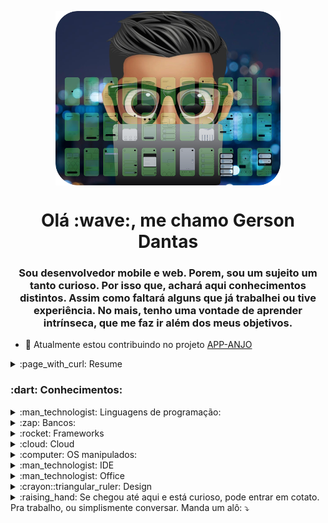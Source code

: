 

<p align="center">
  <img align="center" src="https://github.com/GersonDantas/img/blob/main/DevGersonMobile.png" alt="Ilustração de programador mobile" />
</p>
<h1 align="center">Olá :wave:, me chamo Gerson Dantas</h1>
<h3 align="center">Sou <strong>desenvolvedor mobile e web</strong>. Porem, sou um sujeito um tanto curioso. Por isso que, achará aqui conhecimentos distintos. Assim como faltará alguns que já trabalhei ou tive experiência. No mais, tenho uma vontade de aprender intrínseca, que me faz ir além dos meus objetivos.</h3>

- 🔭 Atualmente estou contribuindo no projeto [APP-ANJO](https://github.com/APP-ANJO)


<details>
  <summary>:page_with_curl: Resume</summary>
 <table align="center">
  <tr>
    <td align="center" >
      <a href="https://github.com/GersonDantas?tab=repositories">
        <img src="https://github-profile-trophy.vercel.app/?username=gersondantas&theme=onedark&title=Stars,Repositories,Commit,Followers&margin-w=15&theme=juicyfresh&column=2&margin-h=15" alt="gersondantas" />
      </a> 
    </td>
    <td>
      <img width="495px" src="https://github-readme-stats.vercel.app/api/top-langs/?username=gersonDantas&hide=html&layout=compact&theme=tokyonight&hide_rank=true" />
    </td>
  </tr>
  <tr>
    <td>
      <img width="495px" src="https://github-readme-stats.vercel.app/api?username=gersonDantas&theme=tokyonight"/>
    </td>
    <td>
      <img src="https://github-readme-streak-stats.herokuapp.com/?user=gersondantas&theme=tokyonight" alt="gersondantas" />
    </td>
  </tr>
</table> 

</details>

<h3 align="left">:dart: Conhecimentos:</h3>

<details>
  <summary>:man_technologist: Linguagens de programação:</summary>
  <p>
    <p align="center">
      <img src="https://img.shields.io/badge/HTML5-E34F26?style=for-the-badge&logo=html5&logoColor=white" alt="HTML5"/>&nbsp;
      <img src="https://img.shields.io/badge/CSS3-1572B6?style=for-the-badge&logo=css3&logoColor=white" alt="CSS3"/>&nbsp;
      <img src="https://img.shields.io/badge/JavaScript-323330?style=for-the-badge&logo=javascript&logoColor=F7DF1E" alt="JavaScrip"/>&nbsp;
      <img src="https://img.shields.io/badge/TypeScript-007ACC?style=for-the-badge&logo=typescript&logoColor=white" alt="TypeScript"/>&nbsp;
      <img src="https://img.shields.io/badge/C%2B%2B-00599C?style=for-the-badge&logo=c%2B%2B&logoColor=white" alt="C#"/>&nbsp;
      <img src="https://img.shields.io/badge/Go-00ADD8?style=for-the-badge&logo=go&logoColor=white" alt="Go"/>&nbsp;
    </p>
  </p>
  
</details>

<details>
  <summary>:zap: Bancos:</summary>
  <p>
    <p align="center">
      <img src="https://img.shields.io/badge/MySQL-00000F?style=for-the-badge&logo=mysql&logoColor=white" alt="MySQL"/>&nbsp;
      <img src="https://img.shields.io/badge/PostgreSQL-316192?style=for-the-badge&logo=postgresql&logoColor=white" alt="PostgreSQL"/>&nbsp;
    </p>
  </p>
</details>

<details>
  <summary>:rocket: Frameworks</summary>
  <p>
    <p align="center">
      <img src="https://img.shields.io/badge/React_Native-20232A?style=for-the-badge&logo=react&logoColor=61DAFB" alt="React_Native"/>&nbsp;
      <img src="https://img.shields.io/badge/Node.js-43853D?style=for-the-badge&logo=node-dot-js&logoColor=white" alt="NodeJS"/>&nbsp;
      <img src="https://img.shields.io/badge/npm-CB3837?style=for-the-badge&logo=npm&logoColor=white" alt="npm"/>&nbsp;
      <img src="https://img.shields.io/badge/Yarn-2C8EBB?style=for-the-badge&logo=yarn&logoColor=white" alt="Yarn" />&nbsp;
      <img src="https://img.shields.io/badge/Express.js-000000?style=for-the-badge&logo=express&logoColor=white" alt="Express" />&nbsp;
      <img src="https://img.shields.io/badge/Sass-CC6699?style=for-the-badge&logo=sass&logoColor=white" alt="Sass" />&nbsp;
      <img src="https://img.shields.io/badge/.NET-5C2D91?style=for-the-badge&logo=dot-net&logoColor=white" alt=".NET" />&nbsp;
      <img src="https://img.shields.io/badge/React-20232A?style=for-the-badge&logo=react&logoColor=61DAFB" alt="ReactJS" />&nbsp;
      <img src="https://img.shields.io/badge/Bootstrap-563D7C?style=for-the-badge&logo=bootstrap&logoColor=white" alt="Bootstrap" />&nbsp;
      <img src="https://img.shields.io/badge/Redux-593D88?style=for-the-badge&logo=redux&logoColor=white" alt="Redux" />&nbsp;
      <img src="https://img.shields.io/badge/styled--components-DB7093?style=for-the-badge&logo=styled-components&logoColor=white" alt="styled components" />&nbsp;
      <img src="https://img.shields.io/badge/React_Router-CA4245?style=for-the-badge&logo=react-router&logoColor=white" alt="React Router" />&nbsp;
      <img src="https://img.shields.io/badge/next.js-000000?style=for-the-badge&logo=next-dot-js&logoColor=white" alt="NextJS" />&nbsp;
      <img src="https://img.shields.io/badge/firebase-ffca28?style=for-the-badge&logo=firebase&logoColor=black" alt="firebase" />&nbsp;
      <img src="https://img.shields.io/badge/Git-F05032?style=for-the-badge&logo=git&logoColor=white" alt="Git" />&nbsp;
      <img src="https://img.shields.io/badge/Postman-FF6C37?style=for-the-badge&logo=Postman&logoColor=white" alt="Postman" />&nbsp;
    </p>
  </p>
</details>


<details>
  <summary>:cloud: Cloud</summary>
  <p>
    <p align="center">
      <img src="https://img.shields.io/badge/Amazon_AWS-232F3E?style=for-the-badge&logo=amazon-aws&logoColor=white" alt="Amazon AWSL"/>&nbsp;
      <img src="https://img.shields.io/badge/Oracle-F80000?style=for-the-badge&logo=oracle&logoColor=black" alt="Oracle"/>&nbsp;
    </p>
  </p>
</details>

<details>
  <summary>:computer: OS manipulados:</summary>
  <p>
    <p align="center">
      <img src="https://img.shields.io/badge/Android-3DDC84?style=for-the-badge&logo=android&logoColor=white" alt="AndroidL"/>&nbsp;
      <img src="https://img.shields.io/badge/Ubuntu-E95420?style=for-the-badge&logo=ubuntu&logoColor=white" alt="Ubuntu"/>&nbsp;
      <img src="https://img.shields.io/badge/Kali_Linux-557C94?style=for-the-badge&logo=kali-linux&logoColor=white" alt="Kali"/>&nbsp;
      <img src="https://img.shields.io/badge/Windows-0078D6?style=for-the-badge&logo=windows&logoColor=white" alt="Windows"/>&nbsp;
      <img src="https://img.shields.io/badge/Windows_95-008080?style=for-the-badge&logo=windows-95&logoColor=white" alt="Windows 95"/>&nbsp;
      <img src="https://img.shields.io/badge/Windows_XP-003399?style=for-the-badge&logo=windows-xp&logoColor=white" alt="Windows XP"/>&nbsp;
      <img src="https://img.shields.io/badge/Debian-A81D33?style=for-the-badge&logo=debian&logoColor=white" alt="Debian"/>&nbsp;
      <img src="https://img.shields.io/badge/Linux_Mint-87CF3E?style=for-the-badge&logo=linux-mint&logoColor=white&label=Atual" alt="Mint"/>&nbsp;
    </p>
  </p>
</details>

<details>
  <summary>:man_technologist: IDE </summary>
  <p>
    <p align="center">
      <img src="https://img.shields.io/badge/Visual_Studio_Code-0078D4?style=for-the-badge&logo=visual%20studio%20code&logoColor=white" alt="VScode"/>&nbsp;
      <img src="https://img.shields.io/badge/Visual_Studio_2019-5C2D91?style=for-the-badge&logo=visual%20studio&logoColor=white" alt="Visual studio Code"/>&nbsp;
      <img src="https://img.shields.io/badge/sublime_text-%23575757.svg?&style=for-the-badge&logo=sublime-text&logoColor=important" alt="Visual studio Code"/>&nbsp;
    </p>
  </p>
</details>

<details>
  <summary>:man_technologist: Office</summary>
  <p>
    <p align="center">
      <img src="https://img.shields.io/badge/Google%20Sheets-34A853?style=for-the-badge&logo=google-sheets&logoColor=white" alt="Google sheets"/>&nbsp;
    </p>
  </p>
</details>

<details>
  <summary>:crayon::triangular_ruler: Design</summary>
  <p>
    <p align="center">
      <img src="https://img.shields.io/badge/Figma-F24E1E?style=for-the-badge&logo=figma&logoColor=white" alt="Figma"/>&nbsp;
      <img src="https://img.shields.io/badge/gimp-5C5543?style=for-the-badge&logo=gimp&logoColor=white" alt="Gimp"/>&nbsp;
      <img src="https://img.shields.io/badge/Canva-%2300C4CC.svg?&style=for-the-badge&logo=Canva&logoColor=white" alt="Canva"/>&nbsp;
    </p>
  </p>
</details>

<details>
  <summary>
    :raising_hand: Se chegou até aqui e está curioso, pode entrar em cotato. Pra trabalho, ou simplismente conversar. Manda um alô: ⤵️
  </summary>
  <p>
    <table>
      <tr>
        <td>
          <a href="https://www.facebook.com/gerson.dantas.733" alt="Facebook">
            <img src="https://img.shields.io/static/v1?label=LinkedIn&message=gerson.dantas.733s&color=0F92F3&style=for-the-badge&logo=Facebook" height="40" alt="stackoverflow"/>&nbsp;
          </a>
        </td>
        <td>
          <a href="https://www.linkedin.com/in/gersonsantosss/" alt="Linkedin">
             <img src="https://img.shields.io/static/v1?label=LinkedIn&message=gersonsantosss&color=0A66C2&style=for-the-badge&logo=LinkedIn" height="40" alt="stackoverflow"/>&nbsp;
          </a>
        </td>
      </tr>
      <tr>
        <td align="center">
          <a href="https://www.instagram.com/gerson_santtoss/" alt="Instagran" >
            <img  src="https://img.shields.io/static/v1?label=Instagram&message=gerson_santtoss&color=E4405F&style=for-the-badge&logo=Instagram" height="40"/>&nbsp;
          </a>
        </td>
        <td>
          <a href="https://www.linkedin.com/in/gersonsantosss/" alt="Stack Overflow">
             <img src="https://img.shields.io/static/v1?label=LinkedIn&message=gersonsantosss&color=F58025&style=for-the-badge&logo=stack-overflow" height="40" alt="stackoverflow"/>&nbsp;
          </a>
        </td>
      </tr>
    </table>
  </p>
</details>

<!--
links usados para este Readme.md

Github Profile Trophy
https://github.com/ryo-ma/github-profile-trophy

Welcome! Badges 4 README.md Profile
https://github.com/alexandresanlim/Badges4-README.md-Profile

GitHub Readme Stats
https://github.com/anuraghazra/github-readme-stats

shields.io
https://shields.io/

Como fazer um bom README
https://blog.rocketseat.com.br/como-fazer-um-bom-readme/
-->
  
  
